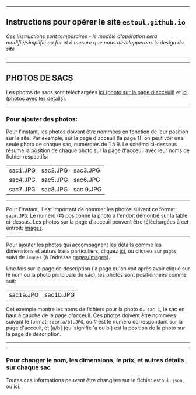 
<hr/>

## Instructions pour opérer le site `estoul.github.io`

*Ces instructions sont temporaires - le modèle d'opération sera modifié/simplifié au fur et à mesure que nous développerons le design du site*

<hr/>

---

## PHOTOS DE SACS


Les photos de sacs sont téléchargées [ici (photo sur la page d'acceuil)](images) et [ici (photos avec les détails)](pages/images). 


---

### Pour ajouter des photos:

Pour l'instant, les photos doivent être nommées en fonction de leur position sur le site. Par exemple, sur la page d'acceuil (la page 1), on peut voir une seule photo de chaque sac, numérotés de 1 à 9. Le schéma ci-dessous résume la position de chaque photo sur la page d'acceuil avec leur noms de fichier respectifs:

<table>
  <tr>
    <td>sac1.JPG</td>
    <td>sac2.JPG</td>
    <td>sac3.JPG</td>
  </tr>
  <tr>
    <td>sac4.JPG</td>
    <td>sac5.JPG</td>
    <td>sac6.JPG</td>
  </tr>
  <tr>
    <td>sac7.JPG</td>
    <td>sac8.JPG</td>
    <td>sac 9.JPG</td>
  </tr>  
</table>


---

Pour l'instant, il est important de nommer les photos suivant ce format: `sac#.JPG`. Le numéro (#) positionne la photo à l'endoit démontré sur la table ci-dessus.
Les photos sur la page d'acceuil peuvent être téléchargées à cet entroit: [images](images).

---

Pour ajouter les photos qui accompagnent les détails comme les dimensions et autres traits particuliers, cliquez [ici](pages/images), ou cliquez sur `pages`, suivi de `images` (à l'adresse [pages/images](pages/images)).

Une fois sur la page de description (la page qu'on voit après avoir cliqué sur le nom ou la photo principale du sac), les photos sont positionnées comme suit:


<table>
  <tr>
    <td>sac1a.JPG</td>
    <td>sac1b.JPG</td>
  </tr>
</table>


Cet exemple montre les noms de fichiers pour la photo du `sac 1`, le sac en haut à gauche de la page d'acceuil. Ces photos doivent être nommées suivant le format: `sac#[a/b].JPG`, où # est le numéro correspondant sur la page d'acceuil, et [a/b] (qui signifie 'a ou b') est la position de la photo sur la page de description.


---

---

### Pour changer le nom, les dimensions, le prix, et autres détails sur chaque sac

Toutes ces informations peuvent être changées sur le fichier `estoul.json`, ou [ici](estoul.json).

